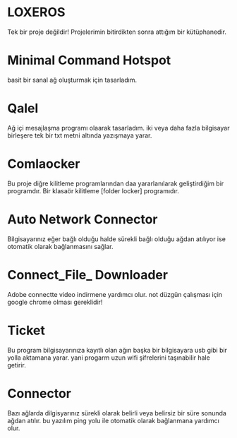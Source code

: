 # LOXEROS
Tek bir proje değildir!
Projelerimin bitirdikten sonra attığım bir kütüphanedir.

# Minimal Command Hotspot
basit bir sanal ağ oluşturmak için tasarladım.

# Qalel
Ağ içi mesajlaşma programı olaarak tasarladım. iki veya daha fazla bilgisayar birleşere tek bir txt metni altında yazışmaya yarar.

# Comlaocker
Bu proje diğre kilitleme programlarından daa yararlanılarak geliştirdiğim bir programdır. Bir klasaör kilitleme [folder locker]  programıdır.

# Auto Network Connector
Bilgisayarınız eğer bağlı olduğu halde sürekli bağlı olduğu ağdan atılıyor ise otomatik olarak bağlanmasını sağlar.

# Connect_File_ Downloader
Adobe connectte video indirmene yardımcı olur. not düzgün çalışması için google chrome olması gereklidir!

# Ticket
Bu program bilgisayarınıza kayıtlı olan ağın başka bir bilgisayara usb gibi bir yolla aktamana yarar. yani progarm uzun wifi şifrelerini taşınabilir hale getirir.

# Connector
Bazı ağlarda dilgisyarınız sürekli olarak belirli veya belirsiz bir süre sonunda ağdan atılır. bu yazılım ping yolu ile otomatik olarak bağlanmana yardımcı olur.

